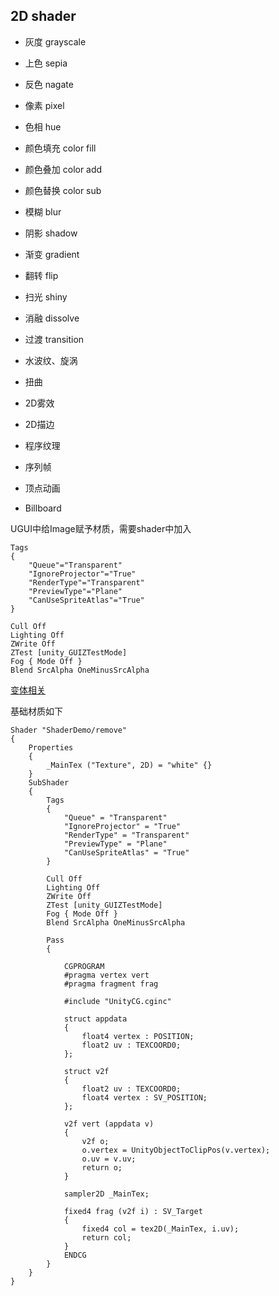 ## 2D shader

- 灰度 grayscale
- 上色 sepia
- 反色 nagate
- 像素 pixel
- 色相 hue
- 颜色填充 color fill
- 颜色叠加 color add
- 颜色替换 color sub
- 模糊 blur
- 阴影 shadow
- 渐变 gradient
- 翻转 flip
- 扫光 shiny
- 消融 dissolve
- 过渡 transition

- 水波纹、旋涡
- 扭曲
- 2D雾效
- 2D描边
- 程序纹理
- 序列帧
- 顶点动画
- Billboard


UGUI中给Image赋予材质，需要shader中加入
```
Tags
{ 
	"Queue"="Transparent" 
	"IgnoreProjector"="True" 
	"RenderType"="Transparent" 
	"PreviewType"="Plane"
	"CanUseSpriteAtlas"="True"
}

Cull Off
Lighting Off
ZWrite Off
ZTest [unity_GUIZTestMode]
Fog { Mode Off }
Blend SrcAlpha OneMinusSrcAlpha
```

[变体相关](https://docs.unity3d.com/Manual/SL-MultipleProgramVariants.html)  

基础材质如下
```
Shader "ShaderDemo/remove"
{
    Properties
    {
        _MainTex ("Texture", 2D) = "white" {}
    }
    SubShader
    {
        Tags
        {
            "Queue" = "Transparent"
            "IgnoreProjector" = "True"
            "RenderType" = "Transparent"
            "PreviewType" = "Plane"
            "CanUseSpriteAtlas" = "True"
        }

        Cull Off
        Lighting Off
        ZWrite Off
        ZTest [unity_GUIZTestMode]
        Fog { Mode Off }
        Blend SrcAlpha OneMinusSrcAlpha

        Pass
        {

            CGPROGRAM
            #pragma vertex vert
            #pragma fragment frag

            #include "UnityCG.cginc"

            struct appdata
            {
                float4 vertex : POSITION;
                float2 uv : TEXCOORD0;
            };

            struct v2f
            {
                float2 uv : TEXCOORD0;
                float4 vertex : SV_POSITION;
            };

            v2f vert (appdata v)
            {
                v2f o;
                o.vertex = UnityObjectToClipPos(v.vertex);
                o.uv = v.uv;
                return o;
            }

            sampler2D _MainTex;

            fixed4 frag (v2f i) : SV_Target
            {
                fixed4 col = tex2D(_MainTex, i.uv);
                return col;
            }
            ENDCG
        }
    }
}

```